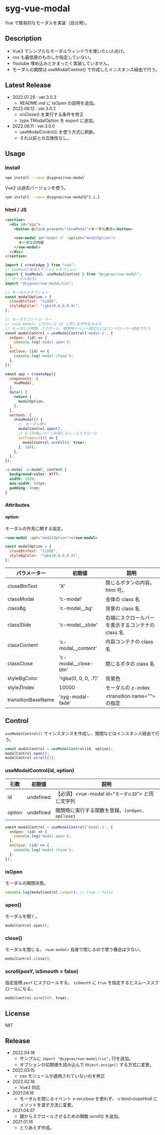 # syg-vue-modal

Vue で簡易的なモーダルを実装（自分用）。

## Description

- Vue3 でシンプルなモーダルウィンドウを使いたい人向け。
- css も最低限のものしか指定していない。
- Youtube 埋め込みとかまったく実装していません。
- モーダルの開閉は useModalControl() で作成したインスタンス経由で行う。

## Latest Release

- 2022.07.29 : ver.3.0.3
  - README.md に isOpen の説明を追加。
- 2022.06.12 : ver.3.0.2
  - onClose() を実行する条件を修正
  - type TModalOption を export に追加。
- 2022.06.11 : ver.3.0.0
  - useModalControl() を使う方式に刷新。
  - それ以前との互換性なし。

## Usage

### Install

```sh
npm install --save @sygnas/vue-modal
```

Vue2 は過去バージョンを使う。

```sh
npm install --save @sygnas/vue-modal@^1.1.1
```

### html / JS

```html
<section>
  <div id="app">
    <button @click.prevent="showModal">モーダル表示</button>

    <vue-modal id="modal-1" :option="modalOption">
      モーダルの内容
    </vue-modal>
  </div>
</section>
```

```javascript
import { createApp } from "vue";
// VueModal本体とデフォルトオプション
import { VueModal, useModalControl } from "@sygnas/vue-modal";
// モーダル用CSS
import "@sygnas/vue-modal/css";

// モーダルのオプション
const modalOption = {
  closeBtnText: "CLOSE",
  styleBgColor: "rgba(0,0,0,0.9)",
};

// モーダルコントローラー
// <vue-modal> に付与した id と同じ文字列を与える
// モーダルの開閉、スクロール、開閉時イベント設定などはコントローラー経由で行う
const modalControl = useModalControl('modal-1', {
  onOpen: (id) => {
    console.log('modal open');
  },
  onClose: (id) => {
    console.log('modal close');
  },
});

const app = createApp({
  components: {
    VueModal,
  },
  data() {
    return {
      modalOption,
    };
  },
  methods: {
    showModal() {
      // モーダル開く
      modalControl.open();
      // 0.1秒後にページ先頭にスムーススクロール
      setTimeout(() => {
        modalControl.scroll(0, true);
      }, 100);
    },
  },
});
```

```css
.c-modal .c-modal__content {
  background-color: #fff;
  width: 100%;
  max-width: 600px;
  padding: 4rem;
}
```

### Attributes

#### option

モーダルの外見に関する設定。

```html
<vue-modal :opt="modalOption"></vue-modal>
```

```js
const modalOption = {
  closeBtnText: "CLOSE",
  styleBgColor: "rgba(0,0,0,0.9)",
};
```

| パラメーター | 初期値                 | 説明                                              |
| ------------ | ---------------------- | ------------------------------------------------- |
| closeBtnText | 'X'                    | 閉じるボタンの内容。html 可。                     |
| classModal   | 'c-modal'              | 全体の class 名                                   |
| classBg      | 'c-modal\_\_bg'        | 背景の class 名                                   |
| classSlide   | 'c-modal\_\_slide'     | 右端にスクロールバーを表示するコンテナの class 名 |
| classContent | 'c-modal\_\_content'   | 内容コンテナの class 名                           |
| classClose   | 'c-modal\_\_close-btn' | 閉じるボタの class 名                             |
| styleBgColor | 'rgba(0, 0, 0, .7)'    | 背景色                                            |
| styleZIndex  | 10000                  | モーダルの z-index                                |
| transitionBaseName | 'syg-modal-fade' | &lt;transition name=""&gt; の指定 |


## Control

`useModalControl()` でインスタンスを作成し、開閉などはインスタンス経由で行う。

```js
const modalControl = useModalControl(id, option);
modalControl.open();
modalControl.scroll(1);
```

### useModalControl(id, option)

| 引数 | 初期値 | 説明 |
| --- | --- | --- |
| id | undefined | 【必須】&lt;vue-modal id="`モーダルID`"&gt; と同じ文字列 |
| option | undefined | 開閉時に実行する関数を登録。`{onOpen, opClose}` |

```js
const modalControl = useModalControl('modal-1', {
  onOpen: (id) => {
    console.log('modal open');
  },
  onClose: (id) => {
    console.log('modal close');
  },
});
```

### isOpen

モーダルの開閉状態。

```js
console.log(modalControl.isOpen); // true / false
```


### open()

モーダルを開く。

```js
modalControl.open();
```

### close()

モーダルを閉じる。
`<vue-modal>` 自身で閉じるので使う機会は少ない。

```js
modalControl.close();
```

### scroll(posY, isSmooth = false)

指定座標 `posY` にスクロールする。
`isSmooth` に `true` を指定するとスムーススクロールになる。

```js
modalControl.scroll(0, true);
```

## License

MIT

## Release

- 2022.04.18
  - サンプルに `import "@sygnas/vue-modal/css";` 行を追加。
  - オプションの初期値を読み込んで `Object.assign()` する方式に変更。
- 2022.03.15
  - css モジュールが適用されていないのを修正
- 2022.02.16
  - Vue3 対応
- 2021.09.16
  - モーダルを閉じるイベント v-on:close を使わず、 v-bind:closeHndl に メソッドを渡す方法に変更。
- 2021.04.07
  - 親からスクロールさせるための関数 scroll() を追加。
- 2021.01.16
  - とりあえず作成。
